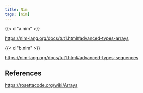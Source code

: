 ```yaml
---
title: Nim
tags: [nim]
---
```


{{< d "a.nim" >}}

<https://nim-lang.org/docs/tut1.html#advanced-types-arrays>

{{< d "b.nim" >}}

<https://nim-lang.org/docs/tut1.html#advanced-types-sequences>

## References

<https://rosettacode.org/wiki/Arrays>

